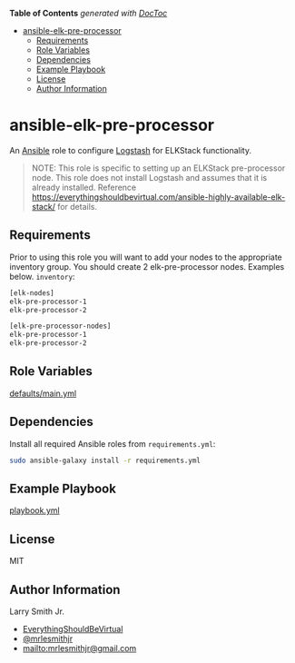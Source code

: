 <!-- START doctoc generated TOC please keep comment here to allow auto update -->
<!-- DON'T EDIT THIS SECTION, INSTEAD RE-RUN doctoc TO UPDATE -->
**Table of Contents**  *generated with [DocToc](https://github.com/thlorenz/doctoc)*

- [ansible-elk-pre-processor](#ansible-elk-pre-processor)
  - [Requirements](#requirements)
  - [Role Variables](#role-variables)
  - [Dependencies](#dependencies)
  - [Example Playbook](#example-playbook)
  - [License](#license)
  - [Author Information](#author-information)

<!-- END doctoc generated TOC please keep comment here to allow auto update -->

# ansible-elk-pre-processor

An [Ansible](https://www.ansible.com) role to configure [Logstash](https://www.elastic.co/products/logstash)
for ELKStack functionality.

> NOTE: This role is specific to setting up an ELKStack pre-processor node. This
> role does not install Logstash and assumes that it is already installed.
> Reference <https://everythingshouldbevirtual.com/ansible-highly-available-elk-stack/>
> for details.

## Requirements

Prior to using this role you will want to add your nodes to the appropriate
inventory group. You should create 2 elk-pre-processor nodes. Examples below.
`inventory`:

```bash
[elk-nodes]
elk-pre-processor-1
elk-pre-processor-2

[elk-pre-processor-nodes]
elk-pre-processor-1
elk-pre-processor-2
```

## Role Variables

[defaults/main.yml](defaults/main.yml)

## Dependencies

Install all required Ansible roles from `requirements.yml`:

```bash
sudo ansible-galaxy install -r requirements.yml
```

## Example Playbook

[playbook.yml](playbook.yml)

## License

MIT

## Author Information

Larry Smith Jr.

-   [EverythingShouldBeVirtual](http://everythingshouldbevirtual.com)
-   [@mrlesmithjr](https://www.twitter.com/mrlesmithjr)
-   <mailto:mrlesmithjr@gmail.com>
